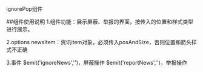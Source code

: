 
ignorePop组件

##组件使用说明
1.组件功能：展示屏蔽、举报的界面，按传入的位置和样式类型进行展示。

2.options
    newsItem：资讯item对象，必须传入posAndSize，否则位置和箭头样式不正确

3.事件 
    $emit('ignoreNews','')，屏蔽操作
    $emit('reportNews','')，举报操作